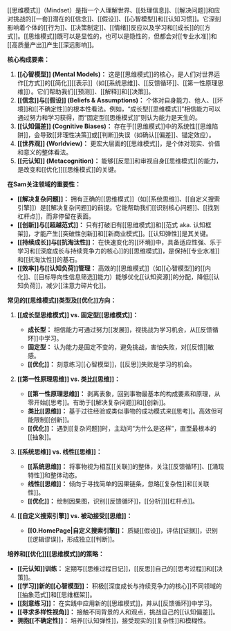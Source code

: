[[思维模式]]（Mindset）是指一个人理解世界、[[处理信息]]、[[解决问题]]和应对挑战的[[一套]]潜在的[[信念]]、[[假设]]、[[心智模型]]和[[认知习惯]]。它深刻影响着个体的[[行为]]、[[决策制定]]、[[情绪]]反应以及学习和[[成长]]的[[方式]]。[[思维模式]]既可以是显性的，也可以是隐性的，但都会对[[专业水准]]和[[高质量产出]]产生[[深远影响]]。

**核心构成要素：**

1.  **[[心智模型]] (Mental Models)：** 这是[[思维模式]]的核心，是人们对世界运作[[方式]]的[[简化]][[表示]]（如[[系统思维]]、[[反馈循环]]、[[第一性原理思维]]）。它们帮助我们[[预测]]、[[解释]]和[[决策]]。
2.  **[[信念]]与[[假设]] (Beliefs & Assumptions)：** 个体对自身能力、他人、[[环境]]和[[不确定性]]的根本性看法。例如，“成长型[[思维模式]]”相信能力可以通过努力和学习获得，而“固定型[[思维模式]]”则认为能力是天生的。
3.  **[[认知偏差]] (Cognitive Biases)：** 存在于[[思维模式]]中的系统性[[思维陷阱]]，会导致[[非理性决策]]或[[判断]]失误（如确认[[偏差]]、锚定效应）。
4.  **[[世界观]] (Worldview)：** 更宏大层面的[[思维模式]]，是个体对现实、价值和意义的整体看法。
5.  **[[元认知]] (Metacognition)：** 能够[[反思]]和审视自身[[思维模式]]的能力，是改变和[[优化]][[思维模式]]的关键。

**在Sam关注领域的重要性：**

*   **[[解决复杂问题]]：** 拥有正确的[[思维模式]]（如[[系统思维]]、[[自定义搜索引擎]]）是[[解决复杂问题]]的前提。它能帮助我们[[识别核心问题]]、[[找到杠杆点]]，而非停留在表面。
*   **[[创新]]与[[超越范式]]：** 只有打破旧有[[思维模式]]和[[范式 aka. 认知框架]]，才能产生[[突破性创新]]和[[新商业模式]]。[[认知弹性]]是其关键。
*   **[[持续成长]]与[[抗淘汰性]]：** 在快速变化的[[环境]]中，具备适应性强、乐于学习和[[深度成长与持续竞争力的核心]]的[[思维模式]]，是保持[[专业水准]]和[[抗淘汰性]]的基石。
*   **[[效率]]与[[认知负荷]]管理：** 高效的[[思维模式]]（如[[心智模型]]的[[内化]]、[[目标导向性信息筛选]]能力）能够优化[[认知资源]]的分配，降低[[认知负荷]]，减少[[注意力碎片化]]。

**常见的[[思维模式]]类型及[[优化]]方向：**

1.  **[[成长型思维模式]] vs. 固定型[[思维模式]]：**
    *   **成长型：** 相信能力可通过努力[[发展]]，视挑战为学习机会，从[[反馈循环]]中学习。
    *   **固定型：** 认为能力是固定不变的，避免挑战，害怕失败，对[[反馈]]敏感。
    *   **[[优化]]：** 刻意练习[[心智模型]]，[[反思]]失败是学习的机会。

2.  **[[第一性原理思维]] vs. 类比[[思维]]：**
    *   **[[第一性原理思维]]：** 剥离表象，回到事物最基本的构成要素和原理，从零开始[[思考]]。有助于[[解决复杂问题]]和[[创新]]。
    *   **类比[[思维]]：** 基于过往经验或类似事物的成功模式来[[思考]]。高效但可能限制[[创新]]。
    *   **[[优化]]：** 遇到[[复杂问题]]时，主动问“为什么是这样”，直至最根本的[[抽象]]。

3.  **[[系统思维]] vs. 线性[[思维]]：**
    *   **[[系统思维]]：** 将事物视为相互[[关联]]的整体，关注[[反馈循环]]、[[涌现特性]]和整体动态。
    *   **线性[[思维]]：** 倾向于寻找简单的因果链条，忽略[[复杂性]]和[[关联性]]。
    *   **[[优化]]：** 绘制因果图，识别[[反馈循环]]，[[分析]][[杠杆点]]。

4.  **[[自定义搜索引擎]] vs. 被动接受[[思维]]：**
    *   **[[0.HomePage|自定义搜索引擎]]：** 质疑[[假设]]，评估[[证据]]，识别[[逻辑谬误]]，形成独立[[判断]]。

**培养和[[优化]][[思维模式]]的策略：**

*   **[[元认知]]训练：** 定期写[[思维过程日记]]，[[反思]]自己的[[思考过程]]和[[决策]]。
*   **[[学习]]新的[[心智模型]]：** 积极[[深度成长与持续竞争力的核心]]不同领域的[[抽象范式]]和[[思维框架]]。
*   **[[刻意练习]]：** 在实践中应用新的[[思维模式]]，并从[[反馈循环]]中学习。
*   **[[寻求多样性视角]]：** 接触不同背景的人和观点，挑战自己的[[认知偏差]]。
*   **拥抱[[不确定性]]：** 培养[[认知弹性]]，接受现实的[[复杂性]]和模糊性。


